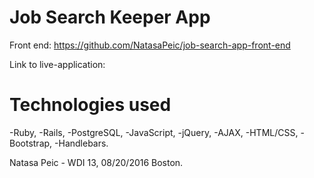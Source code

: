 
# Job Search Keeper App

Front end: https://github.com/NatasaPeic/job-search-app-front-end

Link to live-application:

# Technologies used

-Ruby,
-Rails,
-PostgreSQL,
-JavaScript,
-jQuery,
-AJAX,
-HTML/CSS,
-Bootstrap,
-Handlebars.


Natasa Peic - WDI 13, 08/20/2016 Boston.
